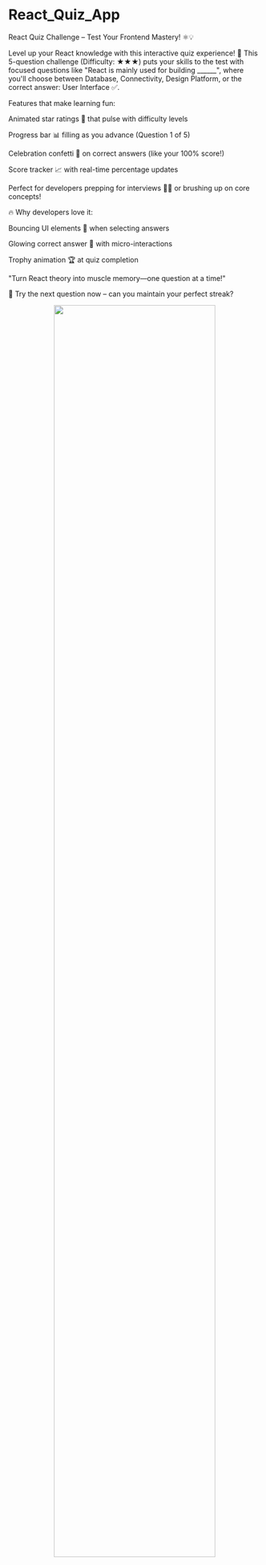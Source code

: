 # React_Quiz_App
React Quiz Challenge – Test Your Frontend Mastery! ⚛️💡

Level up your React knowledge with this interactive quiz experience! 🚀 This 5-question challenge (Difficulty: ★★★) puts your skills to the test with focused questions like "React is mainly used for building ______", where you'll choose between Database, Connectivity, Design Platform, or the correct answer: User Interface ✅.

Features that make learning fun:

Animated star ratings 🌟 that pulse with difficulty levels

Progress bar 📊 filling as you advance (Question 1 of 5)

Celebration confetti 🎉 on correct answers (like your 100% score!)

Score tracker 📈 with real-time percentage updates

Perfect for developers prepping for interviews 👨‍💻 or brushing up on core concepts!

🔥 Why developers love it:

Bouncing UI elements 🏀 when selecting answers

Glowing correct answer 💚 with micro-interactions

Trophy animation 🏆 at quiz completion

"Turn React theory into muscle memory—one question at a time!"

📱 Try the next question now – can you maintain your perfect streak?

<p align="center"><img width="80%" src="https://github.com/user-attachments/assets/14bb746f-224c-45dd-8309-2c806a824daa"> 
